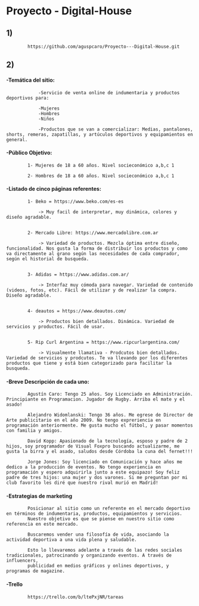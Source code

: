 # Proyecto - Digital-House

## 1) 

			https://github.com/aguspcaro/Proyecto---Digital-House.git


## 2)

####	-Temática del sitio:

			
                -Servicio de venta online de indumentaria y productos deportivos para: 
				
				-Mujeres
				-Hombres
				-Niños

                -Productos que se van a comercializar: Medias, pantalones, shorts, remeras, zapatillas, y artúculos deportivos y equipamientos en general.
		

			
####	-Público Objetivo:

			1- Mujeres de 18 a 60 años. Nivel socieconómico a,b,c 1

			2- Hombres de 18 a 60 años. Nivel socieconómico a,b,c 1

		

			
####	-Listado de cinco páginas referentes:


			1- Beko = https://www.beko.com/es-es

				-> Muy facil de interpretar, muy dinámica, colores y diseño agradable. 


			2- Mercado Libre: https://www.mercadolibre.com.ar

                -> Variedad de productos. Mezcla óptima entre diseño, funcionalidad. Nos gusta la forma de distribuir los productos y como va directamente al grano según las necesidades de cada comprador, según el historial de busqueda. 


			3- Adidas = https://www.adidas.com.ar/

				-> Interfaz muy cómoda para navegar. Variedad de contenido (videos, fotos, etc). Fácil de utilizar y de realizar la compra. Diseño agradable.


		    4- deautos = https://www.deautos.com/

				-> Productos bien detallados. Dinámica. Variedad de servicios y productos. Fácil de usar.
                
            
            5- Rip Curl Argentina = https://www.ripcurlargentina.com/
			        
				-> Visualmente llamativa - Prodcutos bien detallados. Variedad de servicios y prodcutos. Te va llevando por los diferentes productos que tiene y está bien categorizado para facilitar la busqueda.

			

####	-Breve Descripción de cada uno:

			Agustín Caro: Tengo 25 años. Soy Licenciado en Administración. Principiante en Programacion. Jugador de Rugby. Arriba el mate y el asado!

			Alejandro Widomlanski: Tengo 36 años. Me egrese de Director de Arte publicitario en el año 2009. No tengo expreriencia en programación anteriormente. Me gusta mucho el fútbol, y pasar momentos con familia y amigos.
            
			David Kopp: Apasionado de la tecnología, esposo y padre de 2 hijos, soy programador de Visual Foxpro buscando actualizarme, me gusta la birra y el asado, saludos desde Córdoba la cuna del fernet!!!
			
			Jorge Jones: Soy licenciado en Comunicación y hace años me dedico a la producción de eventos. No tengo experiencia en programación y espero adquirirla junto a este equipazo! Soy feliz padre de tres hijos: una mujer y dos varones. Si me preguntan por mi club favorito les diré que nuestro rival murió en Madrid!



####	-Estrategias de marketing


            Posicionar al sitio como un referente en el mercado deportivo en términos de indumentaria, productos, equipamientos y servicios. 
            Nuestro objetivo es que se piense en nuestro sitio como referencia en este mercado.    

            Buscaremos vender una filosofía de vida, asociando la actividad deportiva a una vida plena y saludable.

            Esto lo llevaremos adelante a través de las redes sociales tradicionales, patrocinando y organizando eventos. A través de influencers,
            publicidad en medios gráficos y onlines deportivos, y programas de magazine.  

            
####	-Trello 

			https://trello.com/b/ltePxjNR/tareas






